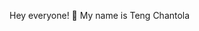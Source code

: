 Hey everyone! 👋 My name is Teng Chantola 



<!-- Proudly created with GPRM ( https://gprm.itsvg.in ) -->
